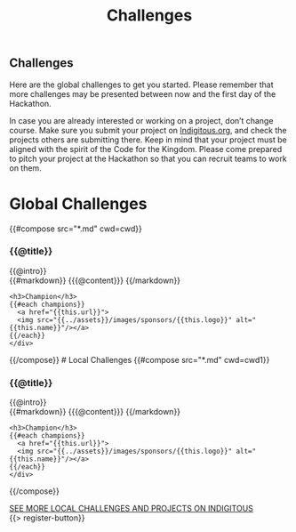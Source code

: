 ﻿---
title: Challenges
cwd: src/content/events/global/2015/challenges
cwd1: src/content/events/dfw/2015g/challenges
---
## <i class="icon fa-flag"></i> Challenges

Here are the global challenges to get you started. Please remember that more challenges may be presented between now and the first day of the Hackathon.

In case you are already interested or working on a project, don’t change course. Make sure you submit your project on [Indigitous.org](https://indigitous.org), and check the projects others are submitting there. Keep in mind that your project must be aligned with the spirit of the Code for the Kingdom. Please come prepared to pitch your project at the Hackathon so that you can recruit teams to work on them.

# Global Challenges
{{#compose src="*.md" cwd=cwd}}
<div class="row">
  <div class="3u">
    <h3>{{@title}}</h3> 
  </div>
  <div class="9u challenge-description">
    <div class="expander intro">
      <span class="toggle-switch"></span>
      {{@intro}} 
    </div>
    <div class="content">
{{#markdown}}
{{{@content}}}
{{/markdown}}

    <h3>Champion</h3>
    {{#each champions}}
      <a href="{{this.url}}">
      <img src="{{../assets}}/images/sponsors/{{this.logo}}" alt="{{this.name}}"/></a>
    {{/each}}
    </div>
  </div>
</div>
{{/compose}}
# Local Challenges
{{#compose src="*.md" cwd=cwd1}}
<div class="row">
  <div class="3u">
    <h3>{{@title}}</h3> 
  </div>
  <div class="9u challenge-description">
    <div class="expander intro">
      <span class="toggle-switch"></span>
      {{@intro}} 
    </div>
    <div class="content">
{{#markdown}}
{{{@content}}}
{{/markdown}}

    <h3>Champion</h3>
    {{#each champions}}
      <a href="{{this.url}}">
      <img src="{{../assets}}/images/sponsors/{{this.logo}}" alt="{{this.name}}"/></a>
    {{/each}}
    </div>
  </div>
</div>


{{/compose}}
<div>
  <div style="display:inline-block">
  <a class="button special-alternate"  href="https://indigitous.org/c4tk-project/houston-tx/" target="_blank">
    SEE MORE LOCAL CHALLENGES AND PROJECTS ON INDIGITOUS
  </a>
  </div>

<br/>
{{> register-button}}
